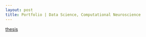 ```yaml
---
layout: post
title: Portfolio | Data Science, Computational Neuroscience
---
```

[thesis](http://sj971.github.io/docs/thesis_sjackson.pdf)
<!--more-->
